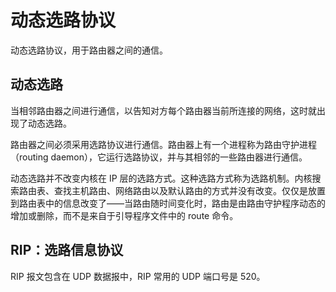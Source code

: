 # 动态选路协议

动态选路协议，用于路由器之间的通信。

## 动态选路

当相邻路由器之间进行通信，以告知对方每个路由器当前所连接的网络，这时就出现了动态选路。

路由器之间必须采用选路协议进行通信。路由器上有一个进程称为路由守护进程（routing daemon），它运行选路协议，并与其相邻的一些路由器进行通信。

动态选路并不改变内核在 IP 层的选路方式。这种选路方式称为选路机制。内核搜索路由表、查找主机路由、网络路由以及默认路由的方式并没有改变。仅仅是放置到路由表中的信息改变了——当路由随时间变化时，路由是由路由守护程序动态的增加或删除，而不是来自于引导程序文件中的 route 命令。

## RIP：选路信息协议

RIP 报文包含在 UDP 数据报中，RIP 常用的 UDP 端口号是 520。
